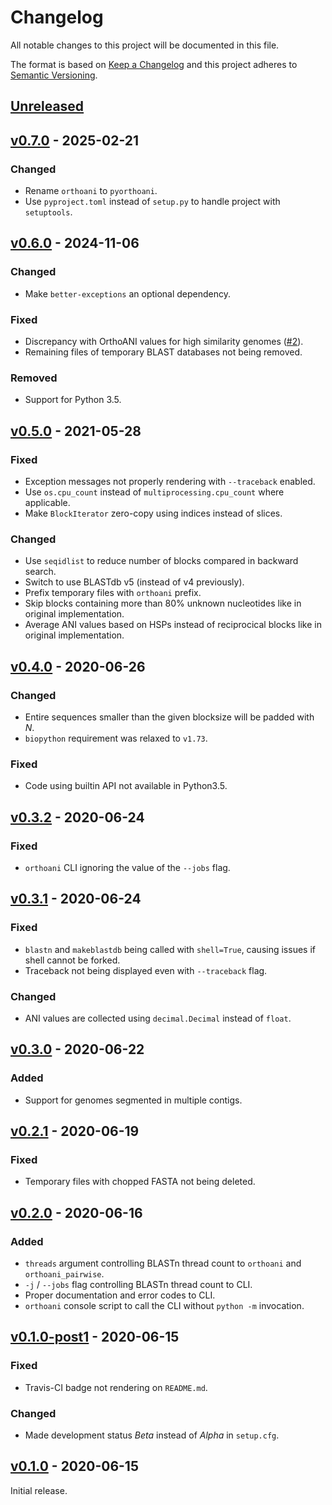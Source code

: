 # Changelog
All notable changes to this project will be documented in this file.

The format is based on [Keep a Changelog](http://keepachangelog.com/en/1.0.0/)
and this project adheres to [Semantic Versioning](http://semver.org/spec/v2.0.0.html).

## [Unreleased]
[Unreleased]: https://github.com/althonos/pyorthoani/compare/v0.6.0...HEAD

## [v0.7.0] - 2025-02-21
[v0.7.0]: https://github.com/althonos/pyorthoani/compare/v0.5.0...v0.6.0
### Changed
- Rename `orthoani` to `pyorthoani`.
- Use `pyproject.toml` instead of `setup.py` to handle project with `setuptools`.

## [v0.6.0] - 2024-11-06
[v0.6.0]: https://github.com/althonos/pyorthoani/compare/v0.5.0...v0.6.0
### Changed
- Make `better-exceptions` an optional dependency.
### Fixed
- Discrepancy with OrthoANI values for high similarity genomes ([#2](https://github.com/althonos/orthoani/issues)).
- Remaining files of temporary BLAST databases not being removed.
### Removed
- Support for Python 3.5.

## [v0.5.0] - 2021-05-28
[v0.5.0]: https://github.com/althonos/pyorthoani/compare/v0.4.0...v0.5.0
### Fixed
- Exception messages not properly rendering with `--traceback` enabled.
- Use `os.cpu_count` instead of `multiprocessing.cpu_count` where applicable.
- Make `BlockIterator` zero-copy using indices instead of slices.
### Changed
- Use `seqidlist` to reduce number of blocks compared in backward search.
- Switch to use BLASTdb v5 (instead of v4 previously).
- Prefix temporary files with `orthoani` prefix.
- Skip blocks containing more than 80% unknown nucleotides like in original implementation.
- Average ANI values based on HSPs instead of reciprocical blocks like in original implementation.

## [v0.4.0] - 2020-06-26
[v0.4.0]: https://github.com/althonos/pyorthoani/compare/v0.3.2...v0.4.0
### Changed
- Entire sequences smaller than the given blocksize will be padded with *N*.
- `biopython` requirement was relaxed to `v1.73`.
### Fixed
- Code using builtin API not available in Python3.5.

## [v0.3.2] - 2020-06-24
[v0.3.2]: https://github.com/althonos/pyorthoani/compare/v0.3.1...v0.3.2
### Fixed
- `orthoani` CLI ignoring the value of the `--jobs` flag.

## [v0.3.1] - 2020-06-24
[v0.3.1]: https://github.com/althonos/pyorthoani/compare/v0.3.0...v0.3.1
### Fixed
- `blastn` and `makeblastdb` being called with `shell=True`, causing issues
  if shell cannot be forked.
- Traceback not being displayed even with `--traceback` flag.
### Changed
- ANI values are collected using `decimal.Decimal` instead of `float`.

## [v0.3.0] - 2020-06-22
[v0.3.0]: https://github.com/althonos/pyorthoani/compare/v0.2.1...v0.3.0
### Added
- Support for genomes segmented in multiple contigs.

## [v0.2.1] - 2020-06-19
[v0.2.1]: https://github.com/althonos/pyorthoani/compare/v0.2.0...v0.2.1
### Fixed
- Temporary files with chopped FASTA not being deleted.

## [v0.2.0] - 2020-06-16
[v0.2.0]: https://github.com/althonos/pyorthoani/compare/v0.1.0-post1...v0.2.0
### Added
- `threads` argument controlling BLASTn thread count to `orthoani` and `orthoani_pairwise`.
- `-j` / `--jobs` flag controlling BLASTn thread count to CLI.
- Proper documentation and error codes to CLI.
- `orthoani` console script to call the CLI without `python -m` invocation.

## [v0.1.0-post1] - 2020-06-15
[v0.1.0-post1]: https://github.com/althonos/pyorthoani/compare/v0.1.0...v0.1.0-post1
### Fixed
- Travis-CI badge not rendering on `README.md`.
### Changed
- Made development status *Beta* instead of *Alpha* in `setup.cfg`.

## [v0.1.0] - 2020-06-15
[v0.1.0]: https://github.com/althonos/pyorthoani/compare/21725fe...v0.1.9
Initial release.
